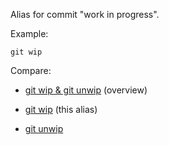 Alias for commit "work in progress".

Example:

```shell
git wip
```

Compare:

* [git wip & git unwip](../git-wip-git-unwip) (overview)

* [git wip](../git-wip) (this alias)

* [git unwip](../git-unwip)
